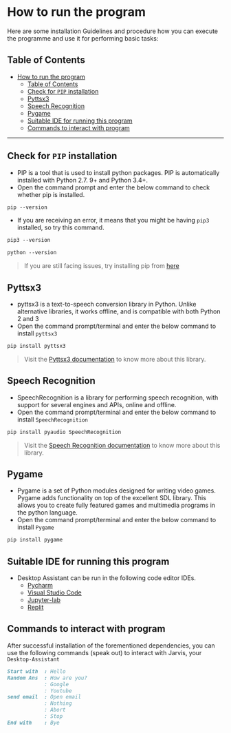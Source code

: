 # How to run the program

Here are some installation Guidelines and procedure how you can execute the programme and use it for performing basic tasks:

## Table of Contents

- [How to run the program](#how-to-run-the-program)
  - [Table of Contents](#table-of-contents)
  - [Check for `PIP` installation](#check-for-pip-installation)
  - [Pyttsx3](#pyttsx3)
  - [Speech Recognition](#speech-recognition)
  - [Pygame](#pygame-)
  - [Suitable IDE for running this program](#suitable-ide-for-running-this-program)
  - [Commands to interact with program](#commands-to-interact-with-program)

-------------------------------------

## Check for `PIP` installation

- PIP is a tool that is used to install python packages. PIP is automatically installed with Python 2.7. 9+ and Python 3.4+.
- Open the command prompt and enter the below command to check whether pip is installed.

```md
pip --version
```

- If you are receiving an error, it means that you might be having `pip3` installed, so try this command.

```md
pip3 --version
```

```md
python --version
```

> If you are still facing issues, try installing pip from [here](https://github.com/pypa/pip#readme)

## Pyttsx3

<!-- Pyttsx3 -->
- pyttsx3 is a text-to-speech conversion library in Python. Unlike alternative libraries, it works offline, and is compatible with both Python 2 and 3
- Open the command prompt/terminal and enter the below command to install `pyttsx3`

```md
pip install pyttsx3
```

> Visit the [Pyttsx3 documentation](https://pypi.org/project/pyttsx3/) to know more about this library.

## Speech Recognition

- SpeechRecognition is a library for performing speech recognition, with support for several engines and APIs, online and offline.
- Open the command prompt/terminal and enter the below command to install `SpeechRecognition`

```md
pip install pyaudio SpeechRecognition
```

> Visit the [Speech Recognition documentation](https://pypi.org/project/SpeechRecognition/) to know more about this library.

<!-- pygame -->
## Pygame

- Pygame is a set of Python modules designed for writing video games. Pygame adds functionality on top of the excellent SDL library. This allows you to create fully featured games and multimedia programs in the python language.
- Open the command prompt/terminal and enter the below command to install `Pygame`

```md
pip install pygame
```

## Suitable IDE for running this program

- Desktop Assistant can be run in the following code editor IDEs.
  - [Pycharm](https://www.jetbrains.com/help/pycharm/installation-guide.html)
  - [Visual Studio Code](https://code.visualstudio.com/docs)
  - [Jupyter-lab](https://jupyterlab.readthedocs.io/en/latest/)
  - [Replit](https://docs.replit.com/)

## Commands to interact with program

After successful installation of the forementioned dependencies, you can use the following commands (speak out) to interact with Jarvis, your `Desktop-Assistant`

```md
Start with  : Hello
Random Ans  : How are you?
            : Google
            : Youtube
send email  : Open email
            : Nothing
            : Abort
            : Stop
End with    : Bye
```

